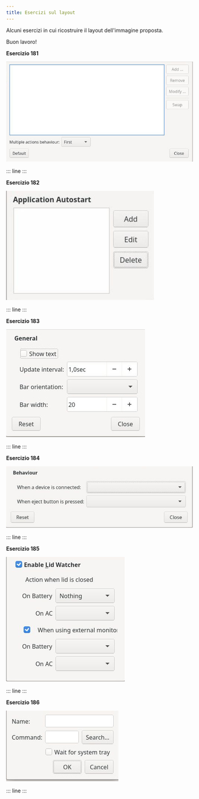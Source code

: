```yaml
---
title: Esercizi sul layout
---
```


Alcuni esercizi in cui ricostruire il layout dell\'immagine proposta.

Buon lavoro!

**Esercizio 181**

![image](exLayout/exFlexGrid2.jpg)

::: line
:::

**Esercizio 182**

![image](exLayout/exFlexGrid3.jpg)

::: line
:::

**Esercizio 183**

![image](exLayout/exGrid1.jpg)

::: line
:::

**Esercizio 184**

![image](exLayout/exGrid2.jpg)

::: line
:::

**Esercizio 185**

![image](exLayout/exGrid3.jpg)

::: line
:::

**Esercizio 186**

![image](exLayout/exGridBag1.jpg)

::: line
:::
